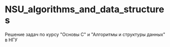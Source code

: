 ﻿# NSU_algorithms_and_data_structures

Решение задач по курсу "Основы С" и "Алгоритмы и структуры данных" в НГУ
